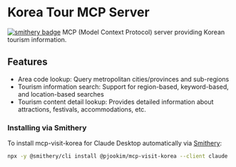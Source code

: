 # Korea Tour MCP Server
[![smithery badge](https://smithery.ai/badge/@pjookim/mcp-visit-korea)](https://smithery.ai/server/@pjookim/mcp-visit-korea)
MCP (Model Context Protocol) server providing Korean tourism information.

## Features
- Area code lookup: Query metropolitan cities/provinces and sub-regions
- Tourism information search: Support for region-based, keyword-based, and location-based searches
- Tourism content detail lookup: Provides detailed information about attractions, festivals, accommodations, etc.


### Installing via Smithery

To install mcp-visit-korea for Claude Desktop automatically via [Smithery](https://smithery.ai/server/@pjookim/mcp-visit-korea):

```bash
npx -y @smithery/cli install @pjookim/mcp-visit-korea --client claude
```
